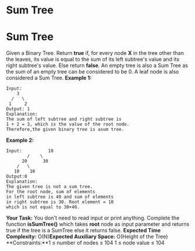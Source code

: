 # Sum Tree

# Sum Tree
Given a Binary Tree. Return **true** if, for every node **X** in the tree other than the leaves, its value is equal to the sum of its left subtree's value and its right subtree's value. Else return **false**.
An empty tree is also a Sum Tree as the sum of an empty tree can be considered to be 0. A leaf node is also considered a Sum Tree.
**Example 1:**
```
Input:
    3
  /   \
 1     2
Output: 1
Explanation:
The sum of left subtree and right subtree is
1 + 2 = 3, which is the value of the root node.
Therefore,the given binary tree is asum tree.
```
**Example 2:**
```
Input:          10
        /    \
      20      30
    /   \
   10    10
Output:0
Explanation:
The given tree is not a sum tree.
For the root node, sum of elements
in left subtree is 40 and sum of elements
in right subtree is 30. Root element = 10
which is not equal to 30+40.
```
**Your Task:** You don't need to read input or print anything. Complete the function **isSumTree()** which takes **root** node as input parameter and returns true if the tree is a SumTree else it returns false.
**Expected Time Complexity:** O(N)**Expected Auxiliary Space:** O(Height of the Tree)
**Constraints:**1 ≤ number of nodes ≤ 104
1 ≤ node value ≤ 104